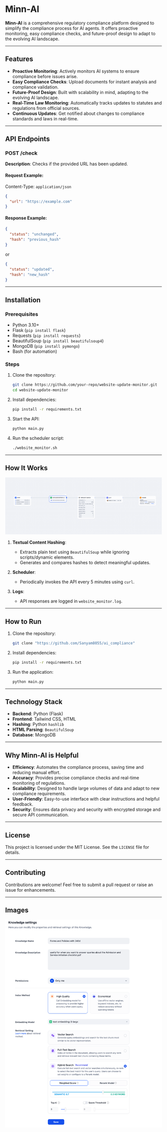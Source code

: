 # Minn-AI

**Minn-AI** is a comprehensive regulatory compliance platform designed to simplify the compliance process for AI agents. It offers proactive monitoring, easy compliance checks, and future-proof design to adapt to the evolving AI landscape.

---

## Features

- **Proactive Monitoring**: Actively monitors AI systems to ensure compliance before issues arise.
- **Easy Compliance Checks**: Upload documents for instant analysis and compliance validation.
- **Future-Proof Design**: Built with scalability in mind, adapting to the evolving AI landscape.
- **Real-Time Law Monitoring**: Automatically tracks updates to statutes and regulations from official sources.
- **Continuous Updates**: Get notified about changes to compliance standards and laws in real-time.

---

## API Endpoints

### POST /check
**Description**: Checks if the provided URL has been updated.

#### Request Example:
Content-Type: `application/json`

```json
{
  "url": "https://example.com"
}
```

#### Response Example:
```json
{
  "status": "unchanged",
  "hash": "previous_hash"
}
```
or
```json
{
  "status": "updated",
  "hash": "new_hash"
}
```

---

## Installation

### Prerequisites
- Python 3.10+
- Flask (`pip install flask`)
- Requests (`pip install requests`)
- BeautifulSoup (`pip install beautifulsoup4`)
- MongoDB (`pip install pymongo`)
- Bash (for automation)

### Steps
1. Clone the repository:
    ```bash
    git clone https://github.com/your-repo/website-update-monitor.git
    cd website-update-monitor
    ```

2. Install dependencies:
    ```bash
    pip install -r requirements.txt
    ```

3. Start the API:
    ```bash
    python main.py
    ```

4. Run the scheduler script:
    ```bash
    ./website_monitor.sh
    ```

---

## How It Works

![Minn-AI Process](./Minn-ai_process_v2.png)

1. **Textual Content Hashing**:
    - Extracts plain text using `BeautifulSoup` while ignoring scripts/dynamic elements.
    - Generates and compares hashes to detect meaningful updates.

2. **Scheduler**:
    - Periodically invokes the API every 5 minutes using `curl`.

3. **Logs**:
    - API responses are logged in `website_monitor.log`.

---

## How to Run
1. Clone the repository:
    ```bash
    git clone "https://github.com/Sanyam8055/ai_compliance"
    ```

2. Install dependencies:
    ```bash
    pip install -r requirements.txt
    ```

3. Run the application:
    ```bash
    python main.py
    ```

---

## Technology Stack

- **Backend**: Python (Flask)
- **Frontend**: Tailwind CSS, HTML
- **Hashing**: Python `hashlib`
- **HTML Parsing**: `BeautifulSoup`
- **Database**: MongoDB

---

## Why Minn-AI is Helpful

- **Efficiency**: Automates the compliance process, saving time and reducing manual effort.
- **Accuracy**: Provides precise compliance checks and real-time monitoring of regulations.
- **Scalability**: Designed to handle large volumes of data and adapt to new compliance requirements.
- **User-Friendly**: Easy-to-use interface with clear instructions and helpful feedback.
- **Security**: Ensures data privacy and security with encrypted storage and secure API communication.

---

## License

This project is licensed under the MIT License. See the `LICENSE` file for details.

---

## Contributing

Contributions are welcome! Feel free to submit a pull request or raise an issue for enhancements.

---

## Images

![Configuration Pipeline](./config.png)

